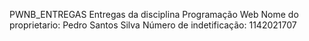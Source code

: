 PWNB_ENTREGAS
Entregas da disciplina Programação Web
Nome do proprietario: Pedro Santos Silva
Número de indetificação: 1142021707
